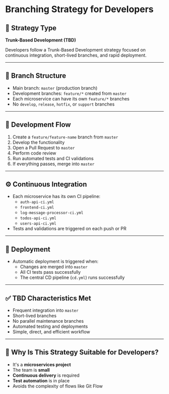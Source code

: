 # Branching Strategy for Developers

## 🧩 Strategy Type

**Trunk-Based Development (TBD)**

Developers follow a Trunk-Based Development strategy focused on continuous integration, short-lived branches, and rapid deployment.

---

## 🌳 Branch Structure

- Main branch: `master` (production branch)
- Development branches: `feature/*` created from `master`
- Each microservice can have its own `feature/*` branches
- No `develop`, `release`, `hotfix`, or `support` branches

---

## 🔄 Development Flow

1. Create a `feature/feature-name` branch from `master`
2. Develop the functionality
3. Open a Pull Request to `master`
4. Perform code review
5. Run automated tests and CI validations
6. If everything passes, merge into `master`

---

## ⚙️ Continuous Integration

- Each microservice has its own CI pipeline:
  - `auth-api-ci.yml`
  - `frontend-ci.yml`
  - `log-message-processor-ci.yml`
  - `todos-api-ci.yml`
  - `users-api-ci.yml`
- Tests and validations are triggered on each push or PR

---

## 🚀 Deployment

- Automatic deployment is triggered when:
  - Changes are merged into `master`
  - All CI tests pass successfully
  - The central CD pipeline (`cd.yml`) runs successfully

---

## ✅ TBD Characteristics Met

- Frequent integration into `master`
- Short-lived branches
- No parallel maintenance branches
- Automated testing and deployments
- Simple, direct, and efficient workflow

---

## 🎯 Why Is This Strategy Suitable for Developers?

- It's a **microservices project**
- The team is **small**
- **Continuous delivery** is required
- **Test automation** is in place
- Avoids the complexity of flows like Git Flow
